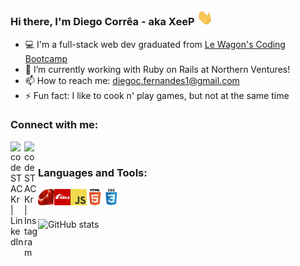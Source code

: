 ### Hi there, I'm Diego Corrêa - aka XeeP <img src="https://raw.githubusercontent.com/ABSphreak/ABSphreak/master/gifs/Hi.gif" width="26px" />

- :computer: I'm a full-stack web dev graduated from [Le Wagon's Coding Bootcamp](https://www.lewagon.com/)
- 💎 I’m currently working with Ruby on Rails at Northern Ventures!
- 📫 How to reach me: diegoc.fernandes1@gmail.com
- ⚡ Fun fact: I like to cook n' play games, but not at the same time

### Connect with me:

[<img align="left" alt="codeSTACKr | LinkedIn" width="22px" src="https://cdn.jsdelivr.net/npm/simple-icons@v3/icons/linkedin.svg" />][linkedin]
[<img align="left" alt="codeSTACKr | Instagram" width="22px" src="https://cdn.jsdelivr.net/npm/simple-icons@v3/icons/instagram.svg" />][instagram]

<br />

### Languages and Tools:

<img align="left" alt="Ruby" width="26px" src="https://raw.githubusercontent.com/github/explore/80688e429a7d4ef2fca1e82350fe8e3517d3494d/topics/ruby/ruby.png" />
<img align="left" alt="Rails" width="26px" src="https://raw.githubusercontent.com/github/explore/80688e429a7d4ef2fca1e82350fe8e3517d3494d/topics/rails/rails.png" />
<img align="left" alt="JavaScript" width="26px" src="https://raw.githubusercontent.com/github/explore/80688e429a7d4ef2fca1e82350fe8e3517d3494d/topics/javascript/javascript.png" />
<img align="left" alt="HTML5" width="26px" src="https://raw.githubusercontent.com/github/explore/80688e429a7d4ef2fca1e82350fe8e3517d3494d/topics/html/html.png" />
<img align="left" alt="CSS3" width="26px" src="https://raw.githubusercontent.com/github/explore/80688e429a7d4ef2fca1e82350fe8e3517d3494d/topics/css/css.png" />

<br />
<br />

[instagram]: https://www.instagram.com/xeep/
[linkedin]: https://www.linkedin.com/in/diegocorreaf/

![GitHub stats](https://github-readme-stats.vercel.app/api?username=diegocorreaf&show_icons=true&count_private=true)
